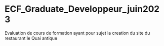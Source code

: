# ECF_Graduate_Developpeur_juin2023
Evaluation de cours de formation ayant pour sujet la creation du site du restaurant le Quai antique 
